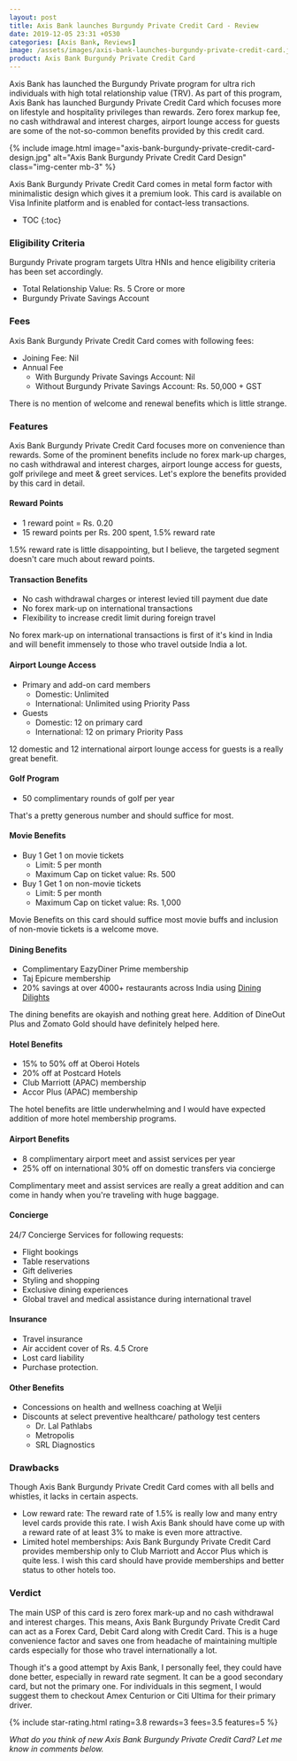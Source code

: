 ```yaml
---
layout: post
title: Axis Bank launches Burgundy Private Credit Card - Review
date: 2019-12-05 23:31 +0530
categories: [Axis Bank, Reviews]
image: /assets/images/axis-bank-launches-burgundy-private-credit-card.jpg
product: Axis Bank Burgundy Private Credit Card
---
```


Axis Bank has launched the Burgundy Private program for ultra rich individuals with high total relationship value (TRV). As part of this program, Axis Bank has launched Burgundy Private Credit Card which focuses more on lifestyle and hospitality privileges than rewards. Zero forex markup fee, no cash withdrawal and interest charges, airport lounge access for guests are some of the not-so-common benefits provided by this credit card.

{% include image.html image="axis-bank-burgundy-private-credit-card-design.jpg" alt="Axis Bank Burgundy Private Credit Card Design" class="img-center mb-3" %}

Axis Bank Burgundy Private Credit Card comes in metal form factor with minimalistic design which gives it a premium look. This card is available on Visa Infinite platform and is enabled for contact-less transactions.

* TOC
{:toc}

### Eligibility Criteria

Burgundy Private program targets Ultra HNIs and hence eligibility criteria has been set accordingly.

- Total Relationship Value: Rs. 5 Crore or more
- Burgundy Private Savings Account

### Fees

Axis Bank Burgundy Private Credit Card comes with following fees:

- Joining Fee: Nil
- Annual Fee
  - With Burgundy Private Savings Account: Nil
  - Without Burgundy Private Savings Account: Rs. 50,000 + GST

There is no mention of welcome and renewal benefits which is little strange.

### Features

Axis Bank Burgundy Private Credit Card focuses more on convenience than rewards. Some of the prominent benefits include no forex mark-up charges, no cash withdrawal and interest charges, airport lounge access for guests, golf privilege and meet & greet services. Let's explore the benefits provided by this card in detail.

#### Reward Points

- 1 reward point = Rs. 0.20
- 15 reward points per Rs. 200 spent, 1.5% reward rate

1.5% reward rate is little disappointing, but I believe, the targeted segment doesn't care much about reward points.

#### Transaction Benefits

- No cash withdrawal charges or interest levied till payment due date
- No forex mark-up on international transactions
- Flexibility to increase credit limit during foreign travel

No forex mark-up on international transactions is first of it's kind in India and will benefit immensely to those who travel outside India a lot.

#### Airport Lounge Access

- Primary and add-on card members
  - Domestic: Unlimited
  - International: Unlimited using Priority Pass
- Guests
  - Domestic: 12 on primary card
  - International: 12 on primary Priority Pass

12 domestic and 12 international airport lounge access for guests is a really great benefit.

#### Golf Program

- 50 complimentary rounds of golf per year

That's a pretty generous number and should suffice for most.

#### Movie Benefits

- Buy 1 Get 1 on movie tickets
  - Limit: 5 per month
  - Maximum Cap on ticket value: Rs. 500
- Buy 1 Get 1 on non-movie tickets
  - Limit: 5 per month
  - Maximum Cap on ticket value: Rs. 1,000

Movie Benefits on this card should suffice most movie buffs and inclusion of non-movie tickets is a welcome move.

#### Dining Benefits

- Complimentary EazyDiner Prime membership
- Taj Epicure membership
- 20% savings at over 4000+ restaurants across India using [Dining Dilights](https://diningdelights.axisbank.com/)

The dining benefits are okayish and nothing great here. Addition of DineOut Plus and Zomato Gold should have definitely helped here.

#### Hotel Benefits

- 15% to 50% off at Oberoi Hotels
- 20% off at Postcard Hotels
- Club Marriott (APAC) membership
- Accor Plus (APAC) membership

The hotel benefits are little underwhelming and I would have expected addition of more hotel membership programs.

#### Airport Benefits

- 8 complimentary airport meet and assist services per year
- 25% off on international 30% off on domestic transfers via concierge

Complimentary meet and assist services are really a great addition and can come in handy when you're traveling with huge baggage.

#### Concierge

24/7 Concierge Services for following requests:

- Flight bookings
- Table reservations
- Gift deliveries
- Styling and shopping
- Exclusive dining experiences
- Global travel and medical assistance during international travel

#### Insurance

- Travel insurance
- Air accident cover of Rs. 4.5 Crore
- Lost card liability
- Purchase protection.

#### Other Benefits

- Concessions on health and wellness coaching at Weljii
- Discounts at select preventive healthcare/ pathology test centers
  - Dr. Lal Pathlabs
  - Metropolis
  - SRL Diagnostics

### Drawbacks

Though Axis Bank Burgundy Private Credit Card comes with all bells and whistles, it lacks in certain aspects.

- Low reward rate: The reward rate of 1.5% is really low and many entry level cards provide this rate. I wish Axis Bank should have come up with a reward rate of at least 3% to make is even more attractive.
- Limited hotel memberships: Axis Bank Burgundy Private Credit Card provides membership only to Club Marriott and Accor Plus which is quite less. I wish this card should have provide memberships and better status to other hotels too.

### Verdict

The main USP of this card is zero forex mark-up and no cash withdrawal and interest charges. This means, Axis Bank Burgundy Private Credit Card can act as a Forex Card, Debit Card along with Credit Card. This is a huge convenience factor and saves one from headache of maintaining multiple cards especially for those who travel internationally a lot.

Though it's a good attempt by Axis Bank, I personally feel, they could have done better, especially in reward rate segment. It can be a good secondary card, but not the primary one. For individuals in this segment, I would suggest them to checkout Amex Centurion or Citi Ultima for their primary driver.

{% include star-rating.html rating=3.8 rewards=3 fees=3.5 features=5 %}

_What do you think of new Axis Bank Burgundy Private Credit Card? Let me know in comments below._
